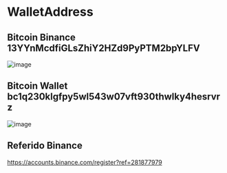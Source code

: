# WalletAddress

## Bitcoin Binance    13YYnMcdfiGLsZhiY2HZd9PyPTM2bpYLFV
![image](https://github.com/MercaPlace/WalletAddress/assets/93093886/2518f652-a546-4909-8a9e-5de60d9d59c2)



## Bitcoin Wallet  bc1q230klgfpy5wl543w07vft930thwlky4hesrvrz
![image](https://github.com/MercaPlace/WalletAddress/assets/93093886/d1da7b03-12ea-4080-9558-6b7904158250)


## Referido Binance
https://accounts.binance.com/register?ref=281877979
